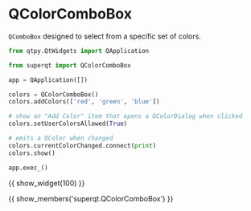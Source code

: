 # QColorComboBox

`QComboBox` designed to select from a specific set of colors.

```python
from qtpy.QtWidgets import QApplication

from superqt import QColorComboBox

app = QApplication([])

colors = QColorComboBox()
colors.addColors(['red', 'green', 'blue'])

# show an "Add Color" item that opens a QColorDialog when clicked
colors.setUserColorsAllowed(True)

# emits a QColor when changed
colors.currentColorChanged.connect(print)
colors.show()

app.exec_()
```

{{ show_widget(100) }}

{{ show_members('superqt.QColorComboBox') }}
